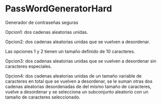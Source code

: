 # PassWordGeneratorHard
Generador de contraseñas seguras

Opcion1: dos cadenas aleatorias unidas.

Opcion2: dos cadenas aleatorias unidas que se vuelven a desordenar.

Las opciones 1 y 2 tienen un tamaño definido de 10 caracteres.

Opcion3: dos cadenas aleatorias unidas que se vuelven a desordenar sin caracteres especiales.

Opcion4: dos cadenas aleatorias unidas de un tamaño variable de caracteres en total que se vuelven a desordenar, se le suman otras dos cadenas aleatorias desordenadas de del mismo tamaño de caracteres, vuelve a desordenar y se selecciona un subconjunto aleatorio con un tamaño de caracteres seleccionado.
